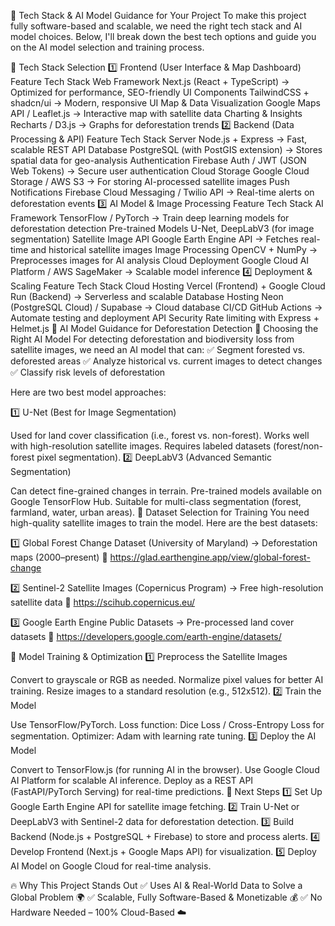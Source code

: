🚀 Tech Stack & AI Model Guidance for Your Project
To make this project fully software-based and scalable, we need the right tech stack and AI model choices. Below, I'll break down the best tech options and guide you on the AI model selection and training process.

📌 Tech Stack Selection
1️⃣ Frontend (User Interface & Map Dashboard)
Feature	Tech Stack
Web Framework	Next.js (React + TypeScript) → Optimized for performance, SEO-friendly
UI Components	TailwindCSS + shadcn/ui → Modern, responsive UI
Map & Data Visualization	Google Maps API / Leaflet.js → Interactive map with satellite data
Charting & Insights	Recharts / D3.js → Graphs for deforestation trends
2️⃣ Backend (Data Processing & API)
Feature	Tech Stack
Server	Node.js + Express → Fast, scalable REST API
Database	PostgreSQL (with PostGIS extension) → Stores spatial data for geo-analysis
Authentication	Firebase Auth / JWT (JSON Web Tokens) → Secure user authentication
Cloud Storage	Google Cloud Storage / AWS S3 → For storing AI-processed satellite images
Push Notifications	Firebase Cloud Messaging / Twilio API → Real-time alerts on deforestation events
3️⃣ AI Model & Image Processing
Feature	Tech Stack
AI Framework	TensorFlow / PyTorch → Train deep learning models for deforestation detection
Pre-trained Models	U-Net, DeepLabV3 (for image segmentation)
Satellite Image API	Google Earth Engine API → Fetches real-time and historical satellite images
Image Processing	OpenCV + NumPy → Preprocesses images for AI analysis
Cloud Deployment	Google Cloud AI Platform / AWS SageMaker → Scalable model inference
4️⃣ Deployment & Scaling
Feature	Tech Stack
Cloud Hosting	Vercel (Frontend) + Google Cloud Run (Backend) → Serverless and scalable
Database Hosting	Neon (PostgreSQL Cloud) / Supabase → Cloud database
CI/CD	GitHub Actions → Automate testing and deployment
API Security	Rate limiting with Express + Helmet.js
📌 AI Model Guidance for Deforestation Detection
🧠 Choosing the Right AI Model
For detecting deforestation and biodiversity loss from satellite images, we need an AI model that can: ✅ Segment forested vs. deforested areas
✅ Analyze historical vs. current images to detect changes
✅ Classify risk levels of deforestation

Here are two best model approaches:

1️⃣ U-Net (Best for Image Segmentation)

Used for land cover classification (i.e., forest vs. non-forest).
Works well with high-resolution satellite images.
Requires labeled datasets (forest/non-forest pixel segmentation).
2️⃣ DeepLabV3 (Advanced Semantic Segmentation)

Can detect fine-grained changes in terrain.
Pre-trained models available on Google TensorFlow Hub.
Suitable for multi-class segmentation (forest, farmland, water, urban areas).
📌 Dataset Selection for Training
You need high-quality satellite images to train the model. Here are the best datasets:

1️⃣ Global Forest Change Dataset (University of Maryland) → Deforestation maps (2000–present)
🔗 https://glad.earthengine.app/view/global-forest-change

2️⃣ Sentinel-2 Satellite Images (Copernicus Program) → Free high-resolution satellite data
🔗 https://scihub.copernicus.eu/

3️⃣ Google Earth Engine Public Datasets → Pre-processed land cover datasets
🔗 https://developers.google.com/earth-engine/datasets/

📌 Model Training & Optimization
1️⃣ Preprocess the Satellite Images

Convert to grayscale or RGB as needed.
Normalize pixel values for better AI training.
Resize images to a standard resolution (e.g., 512x512).
2️⃣ Train the Model

Use TensorFlow/PyTorch.
Loss function: Dice Loss / Cross-Entropy Loss for segmentation.
Optimizer: Adam with learning rate tuning.
3️⃣ Deploy the AI Model

Convert to TensorFlow.js (for running AI in the browser).
Use Google Cloud AI Platform for scalable AI inference.
Deploy as a REST API (FastAPI/PyTorch Serving) for real-time predictions.
🚀 Next Steps
1️⃣ Set Up Google Earth Engine API for satellite image fetching.
2️⃣ Train U-Net or DeepLabV3 with Sentinel-2 data for deforestation detection.
3️⃣ Build Backend (Node.js + PostgreSQL + Firebase) to store and process alerts.
4️⃣ Develop Frontend (Next.js + Google Maps API) for visualization.
5️⃣ Deploy AI Model on Google Cloud for real-time analysis.

🔥 Why This Project Stands Out
✅ Uses AI & Real-World Data to Solve a Global Problem 🌍
✅ Scalable, Fully Software-Based & Monetizable 💰
✅ No Hardware Needed – 100% Cloud-Based ☁️